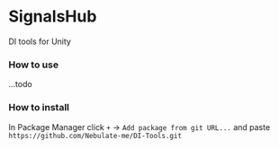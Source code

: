 # SignalsHub
DI tools for Unity

### How to use

...todo

### How to install

In Package Manager click `+` -> `Add package from git URL...` and paste `https://github.com/Nebulate-me/DI-Tools.git`